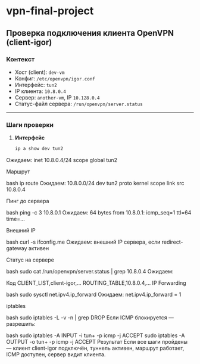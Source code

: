 # vpn-final-project
## Проверка подключения клиента OpenVPN (client-igor)

### Контекст

- Хост (client): `dev-vm`
- Конфиг: `/etc/openvpn/igor.conf`
- Интерфейс: `tun2`
- IP клиента: `10.8.0.4`
- Сервер: `another-vm`, IP `10.128.0.4`
- Статус-файл сервера: `/run/openvpn/server.status`

---

### Шаги проверки

1. **Интерфейс**

   ```bash
   ip a show dev tun2
Ожидаем: inet 10.8.0.4/24 scope global tun2

Маршрут

bash
ip route
Ожидаем: 10.8.0.0/24 dev tun2 proto kernel scope link src 10.8.0.4

Пинг до сервера

bash
ping -c 3 10.8.0.1
Ожидаем: 64 bytes from 10.8.0.1: icmp_seq=1 ttl=64 time=...

Внешний IP

bash
curl -s ifconfig.me
Ожидаем: внешний IP сервера, если redirect-gateway активен

Статус на сервере

bash
sudo cat /run/openvpn/server.status | grep 10.8.0.4
Ожидаем:

Код
CLIENT_LIST,client-igor,...
ROUTING_TABLE,10.8.0.4,...
IP Forwarding

bash
sudo sysctl net.ipv4.ip_forward
Ожидаем: net.ipv4.ip_forward = 1

iptables

bash
sudo iptables -L -v -n | grep DROP
Если ICMP блокируется — разрешить:

bash
sudo iptables -A INPUT -i tun+ -p icmp -j ACCEPT
sudo iptables -A OUTPUT -o tun+ -p icmp -j ACCEPT
Результат
Если все шаги пройдены — клиент client-igor подключён, туннель активен, маршрут работает, ICMP доступен, сервер видит клиента.
